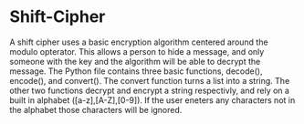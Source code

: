 # Shift-Cipher
A shift cipher uses a basic encryption algorithm centered around the modulo opterator. This allows a person to hide a message, and only someone with the key and the algorithm will be able to decrypt the message.
The Python file contains three basic functions, decode(), encode(), and convert(). The convert function turns a list into a string. The other two functions decrypt and encrypt a string respectivly, and rely on a built in alphabet ([a-z],[A-Z],[0-9]). If the user eneters any characters not in the alphabet those characters will be ignored.
